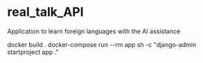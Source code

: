 # real_talk_API

Application to learn foreign languages with the AI assistance

docker build .
docker-compose run --rm app sh -c "django-admin startproject app ."
